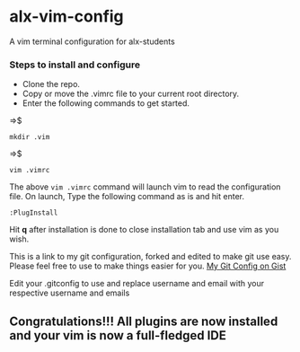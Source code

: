 # alx-vim-config
A vim terminal configuration for alx-students

### Steps to install and configure

* Clone the repo.
* Copy or move the .vimrc file to your current root directory. 
* Enter the following commands to get started.

=>$ 
```
mkdir .vim
```


=>$
```
vim .vimrc
```


The above ```vim .vimrc``` command will launch vim to read the configuration file. On launch, Type the following command as is and hit enter.

```
:PlugInstall
```

Hit **q** after installation is done to close installation tab and use vim as you wish.


This is a link to my git configuration, forked and edited to make git use easy. Please feel free to use to make things easier for you.
[My Git Config on Gist](https://gist.github.com/CharaD7/cb0ad320e980c4f0dbad0b5528b542a9)

Edit your .gitconfig to use and replace username and email with your respective username and emails


## Congratulations!!! All plugins are now installed and your vim is now a full-fledged IDE
